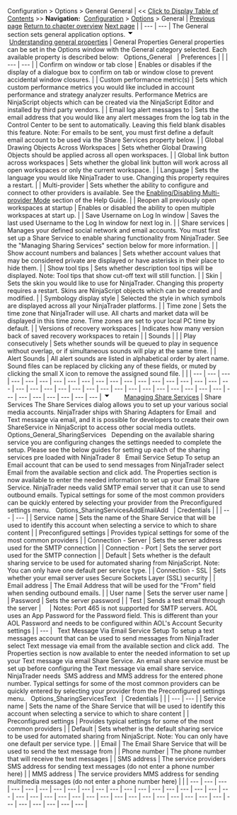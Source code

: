 ﻿
Configuration > Options > General
General
| << [Click to Display Table of Contents](general_section.md) >> **Navigation:**     [Configuration](configuration-1.md) > [Options](options-1.md) > General | [Previous page](options-1.md) [Return to chapter overview](options-1.md) [Next page](creating_your_own_skin-1.md) |
| --- | --- |
The General section sets general application options.
![tog_minus](tog_minus-1.gif)        [Understanding general properties](javascript:HMToggle('toggle','UnderstandingGeneralProperties','UnderstandingGeneralProperties_ICON'))
| General Properties General properties can be set in the Options window with the General category selected. Each available property is described below:   Options_General     | Preferences |  | | --- | --- | | Confirm on window or tab close | Enables or disables if the display of a dialogue box to confirm on tab or window close to prevent accidental window closures. | | Custom performance metric(s) | Sets which custom performance metrics you would like included in account performance and strategy analyzer results. Performance Metrics are NinjaScript objects which can be created via the NinjaScript Editor and installed by third party vendors. | | Email log alert messages to | Sets the email address that you would like any alert messages from the log tab in the Control Center to be sent to automatically. Leaving this field blank disables this feature. Note: For emails to be sent, you must first define a default email account to be used via the Share Services property below. | | Global Drawing Objects Across Workspaces | Sets whether Global Drawing Objects should be applied across all open workspaces. | | Global link button across workspaces | Sets whether the global link button will work across all open workspaces or only the current workspace. | | Language | Sets the language you would like NinjaTrader to use. Changing this property requires a restart. | | Multi-provider | Sets whether the ability to configure and connect to other providers is available. See the [Enabling/Disabling Multi-provider Mode](enabling_disabling-multi-provi-1.md) section of the Help Guide. | | Reopen all previously open workspaces at startup | Enables or disabled the ability to open multiple workspaces at start up. | | Save Username on Log In window | Saves the last used Username to the Log In window for next log in. | | Share services | Manages your defined social network and email accounts. You must first set up a Share Service to enable sharing functionality from NinjaTrader. See the "Managing Sharing Services" section below for more information. | | Show account numbers and balances | Sets whether account values that may be considered private are displayed or have asterisks in their place to hide them. | | Show tool tips | Sets whether description tool tips will be displayed. Note: Tool tips that show cut-off text will still function. | | Skin | Sets the skin you would like to use for NinjaTrader. Changing this property requires a restart. Skins are NinjaScript objects which can be created and modified. | | Symbology display style | Selected the style in which symbols are displayed across all your NinjaTrader platforms. | | Time zone | Sets the time zone that NinjaTrader will use. All charts and market data will be displayed in this time zone. Time zones are set to your local PC time by default. | | Versions of recovery workspaces | Indicates how many version back of saved recovery workspaces to retain | | Sounds |  | | Play consecutively | Sets whether sounds will be queued to play in sequence without overlap, or if simultaneous sounds will play at the same time. | | Alert Sounds | All alert sounds are listed in alphabetical order by alert name. Sound files can be replaced by clicking any of these fields, or muted by clicking the small X icon to remove the assigned sound file. | |
| --- | --- | --- | --- | --- | --- | --- | --- | --- | --- | --- | --- | --- | --- | --- | --- | --- | --- | --- | --- | --- | --- | --- | --- | --- | --- | --- | --- | --- | --- | --- | --- | --- | --- | --- | --- | --- | --- | --- | --- | --- |
![tog_minus](tog_minus-1.gif)        [Managing Share Services](javascript:HMToggle('toggle','ManagingShareServices','ManagingShareServices_ICON'))
| Share Services The Share Services dialog allows you to set up your various social media accounts. NinjaTrader ships with Sharing Adapters for Email  and Text message via email, and it is possible for developers to create their own ShareService in NinjaScript to access other social media outlets.   Options_General_SharingServices   Depending on the available sharing service you are configuring changes the settings needed to complete the setup. Please see the below guides for setting up each of the sharing services pre loaded with NinjaTrader 8   Email Service Setup To setup an Email account that can be used to send messages from NinjaTrader select Email from the available section and click add. The Properties section is now available to enter the needed information to set up your Email Share Service. NinjaTrader needs valid SMTP email server that it can use to send outbound emails. Typical settings for some of the most common providers can be quickly entered by selecting your provider from the Preconfigured settings menu.   Options_SharingServicesAddEmailAdd     | Credentials |  | | --- | --- | | Service name | Sets the name of the Share Service that will be used to identify this account when selecting a service to which to share content | | Preconfigured settings | Provides typical settings for some of the most common providers | | Connection - Server | Sets the server address used for the SMTP connection | | Connection - Port | Sets the server port used for the SMTP connection | | Default | Sets whether is the default sharing service to be used for automated sharing from NinjaScript. Note: You can only have one default per service type. | | Connection - SSL | Sets whether your email server uses Secure Sockets Layer (SSL) security | | Email address | The Email Address that will be used for the "From" field when sending outbound emails. | | User name | Sets the server user name | | Password | Sets the server password | | Test | Sends a test email through the server |          | Notes: Port 465 is not supported for SMTP servers. AOL uses an App Password for the Password field. This is different than your AOL Password and needs to be configured within AOL's Account Security settings | | --- |      Text Message Via Email Service Setup To setup a text messages account that can be used to send messages from NinjaTrader select Text message via email from the available section and click add.  The Properties section is now available to enter the needed information to set up your Text message via email Share Service. An email share service must be set up before configuring the Text message via email share service. NinjaTrader needs  SMS address and MMS address for the entered phone number. Typical settings for some of the most common providers can be quickly entered by selecting your provider from the Preconfigured settings menu.   Options_SharingServicesText     | Credentials |  | | --- | --- | | Service name | Sets the name of the Share Service that will be used to identify this account when selecting a service to which to share content | | Preconfigured settings | Provides typical settings for some of the most common providers | | Default | Sets whether is the default sharing service to be used for automated sharing from NinjaScript. Note: You can only have one default per service type. | | Email | The Email Share Service that will be used to send the text message from | | Phone number | The phone number that will receive the text messages | | SMS address | The service providers SMS address for sending text messages (do not enter a phone number here) | | MMS address | The service providers MMS address for sending multimedia messages (do not enter a phone number here) | |
| --- | --- | --- | --- | --- | --- | --- | --- | --- | --- | --- | --- | --- | --- | --- | --- | --- | --- | --- | --- | --- | --- | --- | --- | --- | --- | --- | --- | --- | --- | --- | --- | --- | --- | --- | --- | --- | --- | --- | --- |
